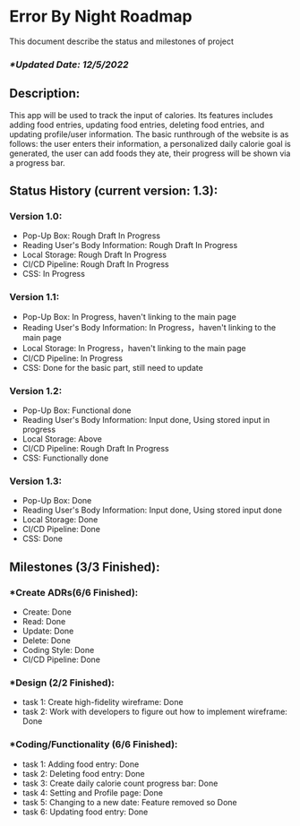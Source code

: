 <h1>Error By Night Roadmap</h1>
    This document describe the status and milestones of project
    <h3><i>*Updated Date: 12/5/2022</i></h3>
    <h2>Description: </h2>
    <p>This app will be used to track the input of calories. Its features includes adding food entries, updating food entries, deleting food entries, and updating profile/user information. The basic runthrough of the website is as follows: the user enters their information, a personalized daily calorie goal is generated, the user can add foods they ate, their progress will be shown via a progress bar.
    </p>
    <h2>Status History (current version: 1.3):</h2>
    <h3>Version 1.0: </h3>
    <ul>
        <li>Pop-Up Box: Rough Draft In Progress </li>
        <li>Reading User's Body Information: Rough Draft In Progress </li>
        <li>Local Storage: Rough Draft In Progress </li> 
        <li>CI/CD Pipeline: Rough Draft In Progress </li> 
        <li>CSS: In Progress </li> 
    </ul>
    <h3>Version 1.1: </h3>
    <ul>
        <li>Pop-Up Box: In Progress, haven't linking to the main page</li>
        <li>Reading User's Body Information: In Progress，haven't linking to the main page</li>
        <li>Local Storage: In Progress，haven't linking to the main page </li> 
        <li>CI/CD Pipeline: In Progress </li> 
        <li>CSS: Done for the basic part, still need to update</li> 
    </ul>
    <h3>Version 1.2: </h3>
    <ul>
        <li>Pop-Up Box: Functional done </li>
        <li>Reading User's Body Information: Input done, Using stored input in progress </li>
        <li>Local Storage: Above </li> 
        <li>CI/CD Pipeline: Rough Draft In Progress </li> 
        <li>CSS: Functionally done </li> 
    </ul>
     <h3>Version 1.3: </h3>
    <ul>
        <li>Pop-Up Box: Done </li>
        <li>Reading User's Body Information: Input done, Using stored input done </li>
        <li>Local Storage: Done </li> 
        <li>CI/CD Pipeline: Done </li> 
        <li>CSS: Done </li> 
    </ul>
    <h2>Milestones (3/3 Finished): </h2>
    <h3>*Create ADRs(6/6 Finished):</h3>
    <ul>
        <li>Create: Done</li>
        <li>Read: Done</li>
        <li>Update: Done</li>
        <li>Delete: Done</li>
        <li>Coding Style: Done</li>
        <li>CI/CD Pipeline: Done</li>
    </ul>
    <h3>*Design (2/2 Finished):</h3>
    <ul>
        <li>task 1: Create high-fidelity wireframe: Done</li>
        <li>task 2: Work with developers to figure out how to implement wireframe: Done</li>
    </ul>
    <h3>*Coding/Functionality (6/6 Finished):</h3>
    <ul>
        <li>task 1: Adding food entry: Done</li>
        <li>task 2: Deleting food entry: Done</li>
        <li>task 3: Create daily calorie count progress bar: Done</li>
        <li>task 4: Setting and Profile page: Done</li>
        <li>task 5: Changing to a new date: Feature removed so Done</li>
        <li>task 6: Updating food entry: Done</li>
    </ul>
